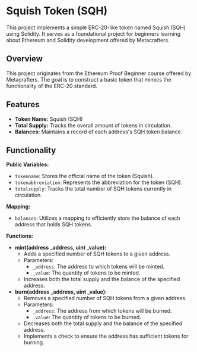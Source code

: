 # Squish Token (SQH)

This project implements a simple ERC-20-like token named Squish (SQH) using Solidity. It serves as a foundational project for beginners learning about Ethereum and Solidity development offered by Metacrafters.

## Overview

This project originates from the Ethereum Proof Beginner course offered by Metacrafters. The goal is to construct a basic token that mimics the functionality of the ERC-20 standard.

## Features

* **Token Name:** Squish (SQH)
* **Total Supply:** Tracks the overall amount of tokens in circulation.
* **Balances:** Maintains a record of each address's SQH token balance.

## Functionality

**Public Variables:**

* `tokenname`: Stores the official name of the token (Squish).
* `tokenabbreviation`: Represents the abbreviation for the token (SQH).
* `totalsupply`: Tracks the total number of SQH tokens currently in circulation.

**Mapping:**

* `balances`: Utilizes a mapping to efficiently store the balance of each address that holds SQH tokens.

**Functions:**

* **mint(address _address, uint _value):**
    * Adds a specified number of SQH tokens to a given address.
    * Parameters:
        * `_address`: The address to which tokens will be minted.
        * `_value`: The quantity of tokens to be minted.
    * Increases both the total supply and the balance of the specified address.
* **burn(address _address, uint _value):**
    * Removes a specified number of SQH tokens from a given address.
    * Parameters:
        * `_address`: The address from which tokens will be burned.
        * `_value`: The quantity of tokens to be burned.
    * Decreases both the total supply and the balance of the specified address.
    * Implements a check to ensure the address has sufficient tokens for burning.
